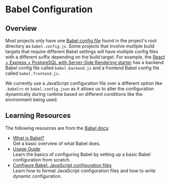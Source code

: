 # Babel Configuration

## Overview

Most projects only have one [Babel config file](https://babeljs.io/docs/config-files) found in the project's root directory as `babel.config.js`. Some projects that involve multiple build targets that require different Babel settings will have multiple config files with a different suffix depending on the build target. For example, the [React + Express + PostgreSQL with Server-Side Rendering starter](../starters/react-express-postgres-ssr) has a backend Babel config file called `babel.backend.js` and a frontend Babel config file called `babel.frontend.js`.

We currently use a JavaScript configuration file over a different option like `.babelrc` or `babel.config.json` as it allows us to alter the configuration dynamically during runtime based on different conditions like the environment being used.

## Learning Resources

The following resources are from the [Babel docs](https://babeljs.io/docs):

-   [What is Babel?](https://babeljs.io/docs)  
    Get a basic overview of what Babel does.
-   [Usage Guide](https://babeljs.io/docs/usage)  
    Learn the basics of configuring Babel by setting up a basic Babel configuration from scratch.
-   [Configure Babel: JavaScript configuration files](https://babeljs.io/docs/configuration#javascript-configuration-files)  
    Learn how to format JavaScript configuration files and how to write dynamic configuration.
